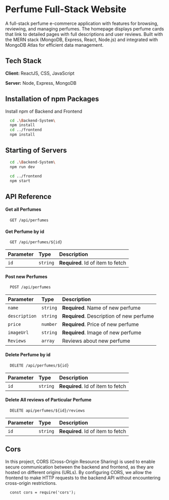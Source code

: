 
# Perfume Full-Stack Website

A full-stack perfume e-commerce application with features for browsing, reviewing, and managing perfumes. The homepage displays perfume cards that link to detailed pages with full descriptions and user reviews. Built with the MERN stack (MongoDB, Express, React, Node.js) and integrated with MongoDB Atlas for efficient data management.


## Tech Stack

**Client:** ReactJS, CSS, JavaScript

**Server:** Node, Express, MongoDB


## Installation of npm Packages

Install npm of Backend and Frontend

```bash
  cd .\Backend-System\
  npm install
  cd ../frontend
  npm install 
```
## Starting of Servers

```bash
  cd .\Backend-System\
  npm run dev

  cd ../frontend
  npm start 
```
## API Reference

#### Get all Perfumes

```http
  GET /api/perfumes
```


#### Get Perfume by id

```http
  GET /api/perfumes/${id}
```

| Parameter | Type     | Description                       |
| :-------- | :------- | :-------------------------------- |
| `id`      | `string` | **Required**. Id of item to fetch |

#### Post new Perfumes

```http
  POST /api/perfumes
```
| Parameter | Type     | Description                       |
| :-------- | :------- | :-------------------------------- |
| `name`      | `string` | **Required**. Name of new perfume |
| `description`      | `string` | **Required**. Description of new perfume |
| `price`      | `number` | **Required**. Price of new perfume |
| `imageUrl`      | `string` | **Required**. Image of new perfume |
| `Reviews`      | `array` |  Reviews about new perfume |

#### Delete Perfume by id

```http
  DELETE /api/perfumes/${id}
```

| Parameter | Type     | Description                       |
| :-------- | :------- | :-------------------------------- |
| `id`      | `string` | **Required**. Id of item to fetch |

#### Delete All reviews of Particular Perfume

```http
  DELETE api/perfumes/${id}/reviews
```

| Parameter | Type     | Description                       |
| :-------- | :------- | :-------------------------------- |
| `id`      | `string` | **Required**. Id of item to fetch |


## Cors

In this project, CORS (Cross-Origin Resource Sharing) is used to enable secure communication between the backend and frontend, as they are hosted on different origins (URLs). By configuring CORS, we allow the frontend to make HTTP requests to the backend API without encountering cross-origin restrictions. 

```http
  const cors = require('cors');
```
